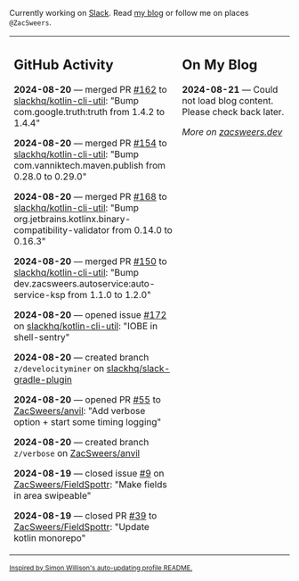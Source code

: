 Currently working on [Slack](https://slack.com/). Read [my blog](https://zacsweers.dev/) or follow me on places `@ZacSweers`.

<table><tr><td valign="top" width="60%">

## GitHub Activity
<!-- githubActivity starts -->
**2024-08-20** — merged PR [#162](https://github.com/slackhq/kotlin-cli-util/pull/162) to [slackhq/kotlin-cli-util](https://github.com/slackhq/kotlin-cli-util): "Bump com.google.truth:truth from 1.4.2 to 1.4.4"

**2024-08-20** — merged PR [#154](https://github.com/slackhq/kotlin-cli-util/pull/154) to [slackhq/kotlin-cli-util](https://github.com/slackhq/kotlin-cli-util): "Bump com.vanniktech.maven.publish from 0.28.0 to 0.29.0"

**2024-08-20** — merged PR [#168](https://github.com/slackhq/kotlin-cli-util/pull/168) to [slackhq/kotlin-cli-util](https://github.com/slackhq/kotlin-cli-util): "Bump org.jetbrains.kotlinx.binary-compatibility-validator from 0.14.0 to 0.16.3"

**2024-08-20** — merged PR [#150](https://github.com/slackhq/kotlin-cli-util/pull/150) to [slackhq/kotlin-cli-util](https://github.com/slackhq/kotlin-cli-util): "Bump dev.zacsweers.autoservice:auto-service-ksp from 1.1.0 to 1.2.0"

**2024-08-20** — opened issue [#172](https://github.com/slackhq/kotlin-cli-util/issues/172) on [slackhq/kotlin-cli-util](https://github.com/slackhq/kotlin-cli-util): "IOBE in shell-sentry"

**2024-08-20** — created branch `z/develocityminer` on [slackhq/slack-gradle-plugin](https://github.com/slackhq/slack-gradle-plugin)

**2024-08-20** — opened PR [#55](https://github.com/ZacSweers/anvil/pull/55) to [ZacSweers/anvil](https://github.com/ZacSweers/anvil): "Add verbose option + start some timing logging"

**2024-08-20** — created branch `z/verbose` on [ZacSweers/anvil](https://github.com/ZacSweers/anvil)

**2024-08-19** — closed issue [#9](https://github.com/ZacSweers/FieldSpottr/issues/9) on [ZacSweers/FieldSpottr](https://github.com/ZacSweers/FieldSpottr): "Make fields in area swipeable"

**2024-08-19** — closed PR [#39](https://github.com/ZacSweers/FieldSpottr/pull/39) to [ZacSweers/FieldSpottr](https://github.com/ZacSweers/FieldSpottr): "Update kotlin monorepo"
<!-- githubActivity ends -->
</td><td valign="top" width="40%">

## On My Blog
<!-- blog starts -->
**2024-08-21** — Could not load blog content. Please check back later.
<!-- blog ends -->
_More on [zacsweers.dev](https://zacsweers.dev/)_
</td></tr></table>

<sub><a href="https://simonwillison.net/2020/Jul/10/self-updating-profile-readme/">Inspired by Simon Willison's auto-updating profile README.</a></sub>